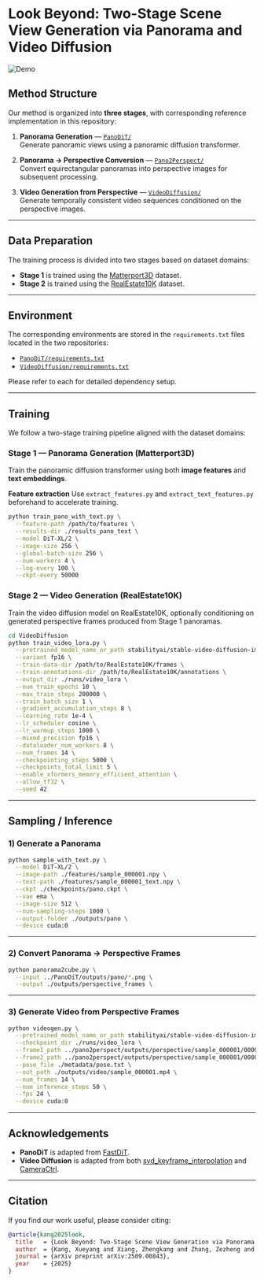 # Look Beyond: Two-Stage Scene View Generation via Panorama and Video Diffusion

![Demo](acmmm_demo.gif)

## Method Structure

Our method is organized into **three stages**, with corresponding reference implementation in this repository:

1. **Panorama Generation** — [`PanoDiT/`](PanoDiT)  
   Generate panoramic views using a panoramic diffusion transformer.

2. **Panorama → Perspective Conversion** — [`Pano2Perspect/`](Pano2Perspect)  
   Convert equirectangular panoramas into perspective images for subsequent processing.

3. **Video Generation from Perspective** — [`VideoDiffusion/`](VideoDiffusion)  
   Generate temporally consistent video sequences conditioned on the perspective images.

---

## Data Preparation

The training process is divided into two stages based on dataset domains:

- **Stage 1** is trained using the [Matterport3D](https://niessner.github.io/Matterport/) dataset.  
- **Stage 2** is trained using the [RealEstate10K](https://google.github.io/realestate10k/) dataset.  

---

## Environment

The corresponding environments are stored in the `requirements.txt` files located in the two repositories:

- [`PanoDiT/requirements.txt`](PanoDiT/requirements.txt)  
- [`VideoDiffusion/requirements.txt`](VideoDiffusion/requirements.txt)

Please refer to each for detailed dependency setup.

---

## Training

We follow a two-stage training pipeline aligned with the dataset domains:

### Stage 1 — Panorama Generation (Matterport3D)

Train the panoramic diffusion transformer using both **image features** and **text embeddings**.

**Feature extraction**
Use `extract_features.py` and `extract_text_features.py` beforehand to accelerate training.

```bash
python train_pano_with_text.py \
  --feature-path /path/to/features \
  --results-dir ./results_pano_text \
  --model DiT-XL/2 \
  --image-size 256 \
  --global-batch-size 256 \
  --num-workers 4 \
  --log-every 100 \
  --ckpt-every 50000
```

### Stage 2 — Video Generation (RealEstate10K)
Train the video diffusion model on RealEstate10K, optionally conditioning on generated perspective frames produced from Stage 1 panoramas.

```bash
cd VideoDiffusion
python train_video_lora.py \
  --pretrained_model_name_or_path stabilityai/stable-video-diffusion-img2vid \
  --variant fp16 \
  --train-data-dir /path/to/RealEstate10K/frames \
  --train-annotations-dir /path/to/RealEstate10K/annotations \
  --output_dir ./runs/video_lora \
  --num_train_epochs 10 \
  --max_train_steps 200000 \
  --train_batch_size 1 \
  --gradient_accumulation_steps 8 \
  --learning_rate 1e-4 \
  --lr_scheduler cosine \
  --lr_warmup_steps 1000 \
  --mixed_precision fp16 \
  --dataloader_num_workers 8 \
  --num_frames 14 \
  --checkpointing_steps 5000 \
  --checkpoints_total_limit 5 \
  --enable_xformers_memory_efficient_attention \
  --allow_tf32 \
  --seed 42
```

---

## Sampling / Inference

### 1) Generate a Panorama
```bash
python sample_with_text.py \
  --model DiT-XL/2 \
  --image-path ./features/sample_000001.npy \
  --text-path ./features/sample_000001_text.npy \
  --ckpt ./checkpoints/pano.ckpt \
  --vae ema \
  --image-size 512 \
  --num-sampling-steps 1000 \
  --output-folder ./outputs/pano \
  --device cuda:0
```

---

### 2) Convert Panorama → Perspective Frames
```bash
python panorama2cube.py \
  --input ../PanoDiT/outputs/pano/*.png \
  --output ./outputs/perspective_frames \
```

---

### 3) Generate Video from Perspective Frames
```bash
python videogen.py \
  --pretrained_model_name_or_path stabilityai/stable-video-diffusion-img2vid-xt \
  --checkpoint_dir ./runs/video_lora \
  --frame1_path ../pano2perspect/outputs/perspective/sample_000001/000000.png \
  --frame2_path ../pano2perspect/outputs/perspective/sample_000001/000011.png \
  --pose_file ./metadata/pose.txt \
  --out_path ./outputs/video/sample_000001.mp4 \
  --num_frames 14 \
  --num_inference_steps 50 \
  --fps 24 \
  --device cuda:0
```

---

## Acknowledgements

- **PanoDiT** is adapted from [FastDiT](https://github.com/chuanyangjin/fast-DiT).  
- **Video Diffusion** is adapted from both [svd_keyframe_interpolation](https://github.com/jeanne-wang/svd_keyframe_interpolation) and [CameraCtrl](https://hehao13.github.io/projects-CameraCtrl/).

---

## Citation

If you find our work useful, please consider citing:

```bibtex
@article{kang2025look,
  title   = {Look Beyond: Two-Stage Scene View Generation via Panorama and Video Diffusion},
  author  = {Kang, Xueyang and Xiang, Zhengkang and Zhang, Zezheng and Khoshelham, Kourosh},
  journal = {arXiv preprint arXiv:2509.00843},
  year    = {2025}
}
